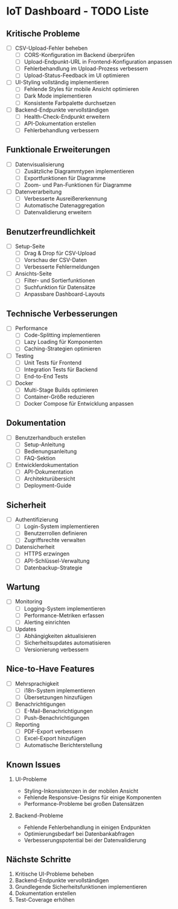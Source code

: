 # IoT Dashboard - TODO Liste

## Kritische Probleme
- [ ] CSV-Upload-Fehler beheben
  - [ ] CORS-Konfiguration im Backend überprüfen
  - [ ] Upload-Endpunkt-URL in Frontend-Konfiguration anpassen
  - [ ] Fehlerbehandlung im Upload-Prozess verbessern
  - [ ] Upload-Status-Feedback im UI optimieren
- [ ] UI-Styling vollständig implementieren
  - [ ] Fehlende Styles für mobile Ansicht optimieren
  - [ ] Dark Mode implementieren
  - [ ] Konsistente Farbpalette durchsetzen
- [ ] Backend-Endpunkte vervollständigen
  - [ ] Health-Check-Endpunkt erweitern
  - [ ] API-Dokumentation erstellen
  - [ ] Fehlerbehandlung verbessern

## Funktionale Erweiterungen
- [ ] Datenvisualisierung
  - [ ] Zusätzliche Diagrammtypen implementieren
  - [ ] Exportfunktionen für Diagramme
  - [ ] Zoom- und Pan-Funktionen für Diagramme
- [ ] Datenverarbeitung
  - [ ] Verbesserte Ausreißererkennung
  - [ ] Automatische Datenaggregation
  - [ ] Datenvalidierung erweitern

## Benutzerfreundlichkeit
- [ ] Setup-Seite
  - [ ] Drag & Drop für CSV-Upload
  - [ ] Vorschau der CSV-Daten
  - [ ] Verbesserte Fehlermeldungen
- [ ] Ansichts-Seite
  - [ ] Filter- und Sortierfunktionen
  - [ ] Suchfunktion für Datensätze
  - [ ] Anpassbare Dashboard-Layouts

## Technische Verbesserungen
- [ ] Performance
  - [ ] Code-Splitting implementieren
  - [ ] Lazy Loading für Komponenten
  - [ ] Caching-Strategien optimieren
- [ ] Testing
  - [ ] Unit Tests für Frontend
  - [ ] Integration Tests für Backend
  - [ ] End-to-End Tests
- [ ] Docker
  - [ ] Multi-Stage Builds optimieren
  - [ ] Container-Größe reduzieren
  - [ ] Docker Compose für Entwicklung anpassen

## Dokumentation
- [ ] Benutzerhandbuch erstellen
  - [ ] Setup-Anleitung
  - [ ] Bedienungsanleitung
  - [ ] FAQ-Sektion
- [ ] Entwicklerdokumentation
  - [ ] API-Dokumentation
  - [ ] Architekturübersicht
  - [ ] Deployment-Guide

## Sicherheit
- [ ] Authentifizierung
  - [ ] Login-System implementieren
  - [ ] Benutzerrollen definieren
  - [ ] Zugriffsrechte verwalten
- [ ] Datensicherheit
  - [ ] HTTPS erzwingen
  - [ ] API-Schlüssel-Verwaltung
  - [ ] Datenbackup-Strategie

## Wartung
- [ ] Monitoring
  - [ ] Logging-System implementieren
  - [ ] Performance-Metriken erfassen
  - [ ] Alerting einrichten
- [ ] Updates
  - [ ] Abhängigkeiten aktualisieren
  - [ ] Sicherheitsupdates automatisieren
  - [ ] Versionierung verbessern

## Nice-to-Have Features
- [ ] Mehrsprachigkeit
  - [ ] i18n-System implementieren
  - [ ] Übersetzungen hinzufügen
- [ ] Benachrichtigungen
  - [ ] E-Mail-Benachrichtigungen
  - [ ] Push-Benachrichtigungen
- [ ] Reporting
  - [ ] PDF-Export verbessern
  - [ ] Excel-Export hinzufügen
  - [ ] Automatische Berichterstellung

## Known Issues
1. UI-Probleme
   - Styling-Inkonsistenzen in der mobilen Ansicht
   - Fehlende Responsive-Designs für einige Komponenten
   - Performance-Probleme bei großen Datensätzen

2. Backend-Probleme
   - Fehlende Fehlerbehandlung in einigen Endpunkten
   - Optimierungsbedarf bei Datenbankabfragen
   - Verbesserungspotential bei der Datenvalidierung

## Nächste Schritte
1. Kritische UI-Probleme beheben
2. Backend-Endpunkte vervollständigen
3. Grundlegende Sicherheitsfunktionen implementieren
4. Dokumentation erstellen
5. Test-Coverage erhöhen 